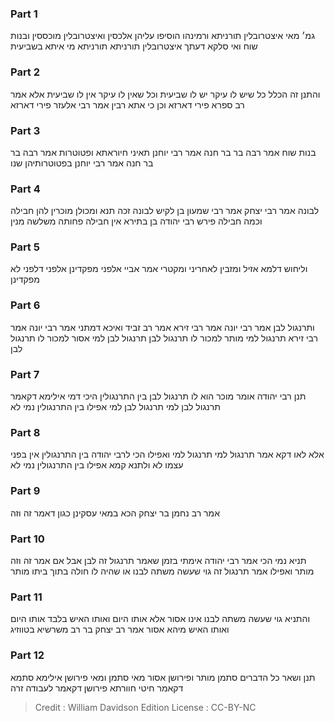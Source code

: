 
### Part 1
גמ׳ מאי איצטרובלין תורניתא ורמינהו הוסיפו עליהן אלכסין ואיצטרובלין מוכססין ובנות שוח ואי סלקא דעתך איצטרובלין תורניתא תורניתא מי איתא בשביעית

### Part 2
והתנן זה הכלל כל שיש לו עיקר יש לו שביעית וכל שאין לו עיקר אין לו שביעית אלא אמר רב ספרא פירי דארזא וכן כי אתא רבין אמר רבי אלעזר פירי דארזא

### Part 3
בנות שוח אמר רבה בר בר חנה אמר רבי יוחנן תאיני חיוראתא ופטוטרות אמר רבה בר בר חנה אמר רבי יוחנן בפטוטרותיהן שנו

### Part 4
לבונה אמר רבי יצחק אמר רבי שמעון בן לקיש לבונה זכה תנא ומכולן מוכרין להן חבילה וכמה חבילה פירש רבי יהודה בן בתירא אין חבילה פחותה משלשה מנין

### Part 5
וליחוש דלמא אזיל ומזבין לאחריני ומקטרי אמר אביי אלפני מפקדינן אלפני דלפני לא מפקדינן

### Part 6
ותרנגול לבן אמר רבי יונה אמר רבי זירא אמר רב זביד ואיכא דמתני אמר רבי יונה אמר רבי זירא תרנגול למי מותר למכור לו תרנגול לבן תרנגול לבן למי אסור למכור לו תרנגול לבן

### Part 7
תנן רבי יהודה אומר מוכר הוא לו תרנגול לבן בין התרנגולין היכי דמי אילימא דקאמר תרנגול לבן למי תרנגול לבן למי אפילו בין התרנגולין נמי לא

### Part 8
אלא לאו דקא אמר תרנגול למי תרנגול למי ואפילו הכי לרבי יהודה בין התרנגולין אין בפני עצמו לא ולתנא קמא אפילו בין התרנגולין נמי לא

### Part 9
אמר רב נחמן בר יצחק הכא במאי עסקינן כגון דאמר זה וזה

### Part 10
תניא נמי הכי אמר רבי יהודה אימתי בזמן שאמר תרנגול זה לבן אבל אם אמר זה וזה מותר ואפילו אמר תרנגול זה גוי שעשה משתה לבנו או שהיה לו חולה בתוך ביתו מותר

### Part 11
והתניא גוי שעשה משתה לבנו אינו אסור אלא אותו היום ואותו האיש בלבד אותו היום ואותו האיש מיהא אסור אמר רב יצחק בר רב משרשיא בטווזיג

### Part 12
תנן ושאר כל הדברים סתמן מותר ופירושן אסור מאי סתמן ומאי פירושן אילימא סתמא דקאמר חיטי חוורתא פירושן דקאמר לעבודה זרה

>Credit : William Davidson Edition
>License : CC-BY-NC